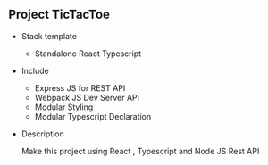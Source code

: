 
## Project TicTacToe 

- Stack template

   - Standalone React Typescript

- Include
   - Express JS for REST API 
   - Webpack JS Dev Server API
   - Modular Styling
   - Modular Typescript Declaration

- Description

   Make this project using React , Typescript and Node JS Rest API
    